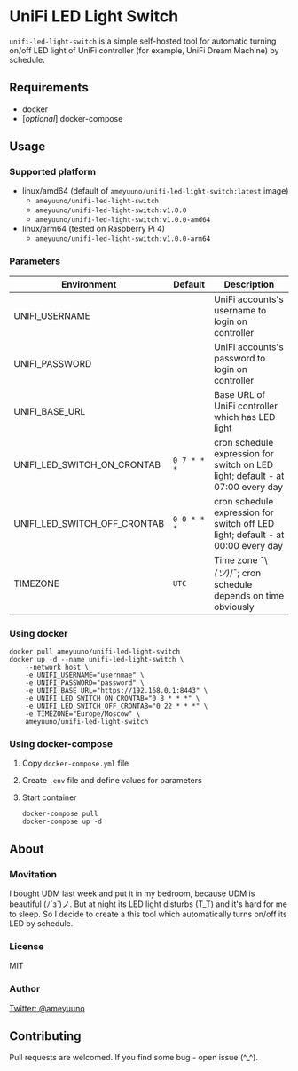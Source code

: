 # UniFi LED Light Switch

`unifi-led-light-switch` is a simple self-hosted tool for automatic turning on/off LED light of UniFi 
controller (for example, UniFi Dream Machine) by schedule.

## Requirements

- docker
- [_optional_] docker-compose

## Usage

### Supported platform

- linux/amd64 (default of `ameyuuno/unifi-led-light-switch:latest` image)
  - `ameyuuno/unifi-led-light-switch`
  - `ameyuuno/unifi-led-light-switch:v1.0.0`
  - `ameyuuno/unifi-led-light-switch:v1.0.0-amd64`
- linux/arm64 (tested on Raspberry Pi 4)
  - `ameyuuno/unifi-led-light-switch:v1.0.0-arm64`

### Parameters

| Environment                  | Default     | Description                                                                     |
|------------------------------|-------------|---------------------------------------------------------------------------------|
| UNIFI_USERNAME               |             | UniFi accounts's username to login on controller                                |
| UNIFI_PASSWORD               |             | UniFi accounts's password to login on controller                                |
| UNIFI_BASE_URL               |             | Base URL of UniFi controller which has LED light                                |
| UNIFI_LED_SWITCH_ON_CRONTAB  | `0 7 * * *` | cron schedule expression for switch on LED light; default - at 07:00 every day  |
| UNIFI_LED_SWITCH_OFF_CRONTAB | `0 0 * * *` | cron schedule expression for switch off LED light; default - at 00:00 every day |
| TIMEZONE                     | `UTC`       | Time zone ¯\\_(ツ)_/¯; cron schedule depends on time obviously                   |

### Using docker

```
docker pull ameyuuno/unifi-led-light-switch
docker up -d --name unifi-led-light-switch \
    --network host \
    -e UNIFI_USERNAME="usernmae" \
    -e UNIFI_PASSWORD="password" \
    -e UNIFI_BASE_URL="https://192.168.0.1:8443" \
    -e UNIFI_LED_SWITCH_ON_CRONTAB="0 8 * * *" \
    -e UNIFI_LED_SWITCH_OFF_CRONTAB="0 22 * * *" \
    -e TIMEZONE="Europe/Moscow" \
    ameyuuno/unifi-led-light-switch
```

### Using docker-compose

1. Copy `docker-compose.yml` file
2. Create `.env` file and define values for parameters
3. Start container

    ```
    docker-compose pull
    docker-compose up -d
    ```

## About

### Movitation

I bought UDM last week and put it in my bedroom, because UDM is beautiful (ﾉ´з`)ノ. But at night its LED light disturbs 
(T_T) and it's hard for me to sleep. So I decide to create a this tool which automatically turns on/off its LED by 
schedule.

### License

MIT

### Author

[Twitter: @ameyuuno](https://twitter.com/ameyuuno)

## Contributing

Pull requests are welcomed. If you find some bug - open issue (^_^).
